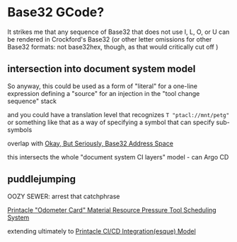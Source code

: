 # Base32 GCode?

It strikes me that any sequence of Base32 that does not use I, L, O, or U can be rendered in Crockford's Base32 (or other letter omissions for other Base32 formats: not base32hex, though, as that would critically cut off )

## intersection into document system model

So anyway, this could be used as a form of "literal" for a one-line expression defining a "source" for an injection in the "tool change sequence" stack

and you could have a translation level that recognizes `T "ptacl://mnt/petg"` or something like that as a way of specifying a symbol that can specify sub-symbols

overlap with [Okay, But Seriously, Base32 Address Space](rmjve-fe322-4ybtc-rw68d-4w0w4)

this intersects the whole "document system CI layers" model - can Argo CD

## puddlejumping

OOZY SEWER: arrest that catchphrase

[Printacle "Odometer Card" Material Resource Pressure Tool Scheduling System](nk586-7dpxf-8pajm-d6ynk-gxh4s)

extending ultimately to [Printacle CI/CD Integration(esque) Model](5359r-v4yxp-16b0n-vnj5r-wf2cs)
